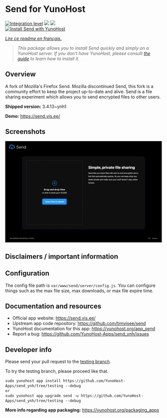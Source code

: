 <!--
N.B.: This README was automatically generated by https://github.com/YunoHost/apps/tree/master/tools/README-generator
It shall NOT be edited by hand.
-->

# Send for YunoHost

[![Integration level](https://dash.yunohost.org/integration/send.svg)](https://dash.yunohost.org/appci/app/send) ![](https://ci-apps.yunohost.org/ci/badges/send.status.svg) ![](https://ci-apps.yunohost.org/ci/badges/send.maintain.svg)  
[![Install Send with YunoHost](https://install-app.yunohost.org/install-with-yunohost.svg)](https://install-app.yunohost.org/?app=send)

*[Lire ce readme en français.](./README_fr.md)*

> *This package allows you to install Send quickly and simply on a YunoHost server.
If you don't have YunoHost, please consult [the guide](https://yunohost.org/#/install) to learn how to install it.*

## Overview

A fork of Mozilla's Firefox Send. Mozilla discontinued Send, this fork is a community effort to keep the project up-to-date and alive.
Send is a file sharing experiment which allows you to send encrypted files to other users.


**Shipped version:** 3.4.13~ynh1

**Demo:** https://send.vis.ee/

## Screenshots

![](./doc/screenshots/screenshot.png)

## Disclaimers / important information

## Configuration

The config file path is `var/www/send/server/config.js`.
You can configure things such as the max file size, max downloads, or max file expire time.

## Documentation and resources

* Official app website: https://send.vis.ee/
* Upstream app code repository: https://github.com/timvisee/send
* YunoHost documentation for this app: https://yunohost.org/app_send
* Report a bug: https://github.com/YunoHost-Apps/send_ynh/issues

## Developer info

Please send your pull request to the [testing branch](https://github.com/YunoHost-Apps/send_ynh/tree/testing).

To try the testing branch, please proceed like that.
```
sudo yunohost app install https://github.com/YunoHost-Apps/send_ynh/tree/testing --debug
or
sudo yunohost app upgrade send -u https://github.com/YunoHost-Apps/send_ynh/tree/testing --debug
```

**More info regarding app packaging:** https://yunohost.org/packaging_apps